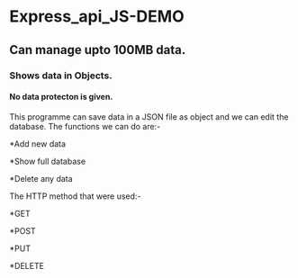 # Express_api_JS-DEMO
## Can manage upto 100MB data.
### Shows data in Objects.
#### No data protecton is given.
This programme can save data in a JSON file as object and we 
can edit the database. The functions we can do are:-

*Add new data

*Show full database

*Delete any data

The HTTP method that were used:-

*GET

*POST

*PUT

*DELETE

